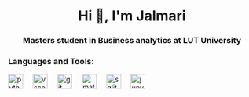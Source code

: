 <h1 align="center">Hi 👋, I'm Jalmari</h1>
<h3 align="center">Masters student in Business analytics at LUT University</h3>

[comment]: # (List of tools and languages)
<h3 align="left">Languages and Tools:</h3>


<div align="left">
  <img src="https://cdn.jsdelivr.net/gh/devicons/devicon/icons/python/python-original.svg" height="30" alt="python logo"  />
  <img width="12" />
  <img src="https://cdn.jsdelivr.net/gh/devicons/devicon/icons/vscode/vscode-original.svg" height="30" alt="vscode logo"  />
  <img width="12" />
  <img src="https://cdn.jsdelivr.net/gh/devicons/devicon/icons/git/git-original.svg" height="30" alt="git logo"  />
  <img width="12" />
  <img src="https://cdn.jsdelivr.net/gh/devicons/devicon/icons/matlab/matlab-original.svg" height="30" alt="matlab logo"  />
  <img width="12" />
  <img src="https://cdn.jsdelivr.net/gh/devicons/devicon/icons/sqlite/sqlite-original.svg" height="30" alt="sqlite logo"  />
  <img width="12" />
  <img src="https://cdn.jsdelivr.net/gh/devicons/devicon/icons/jupyter/jupyter-original.svg" height="30" alt="jupyter logo"  />
  <img width="12" />
</div>



<!--

🔭 Working on [Your Current Project or Area of Focus].
🌱 Learning more about [Technologies or Skills You're Learning].
👯 Looking to collaborate on [Types of Projects or Interests].
🤔 Seeking help with [Specific Problem or Challenge You're Facing].
💬 Ask me about [Topics You're Comfortable Discussing].
📫 How to reach me: [Your Contact Information].
😄 Pronouns: [Your Pronouns].
⚡ Fun fact: [An Interesting Fact About You].

## About Me
🎓 Masters student in Business analytics at LUT University.<br>
🌱 Learning more about AI and Machine Learning.<br>
⚡ Fun fact: I like Chess.


## My GitHub Stats
![Your GitHub Stats](https://github-readme-stats.vercel.app/api?username=j4lmari&show_icons=true)

## Languages and Tools:
[![Top Langs](https://github-readme-stats.vercel.app/api/top-langs/?username=j4lmari&layout=compact)](https://github.com/anuraghazra/github-readme-stats)


-->
